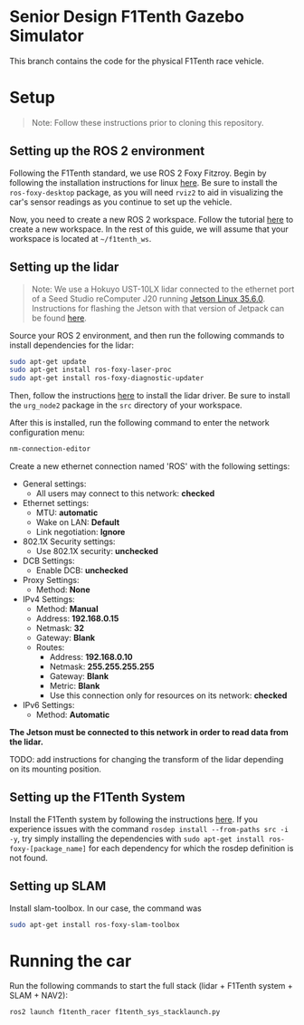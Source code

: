 # Senior Design F1Tenth Gazebo Simulator

This branch contains the code for the physical F1Tenth race vehicle.

# Setup

> Note: Follow these instructions prior to cloning this repository.

## Setting up the ROS 2 environment
Following the F1Tenth standard, we use ROS 2 Foxy Fitzroy. Begin by following the installation instructions for linux [here](https://docs.ros.org/en/foxy/Installation.html). Be sure to install the `ros-foxy-desktop` package, as you will need `rviz2` to aid in visualizing the car's sensor readings as you continue to set up the vehicle.

Now, you need to create a new ROS 2 workspace. Follow the tutorial [here](https://docs.ros.org/en/foxy/Tutorials/Beginner-Client-Libraries/Creating-A-Workspace/Creating-A-Workspace.html) to create a new workspace. In the rest of this guide, we will assume that your workspace is located at `~/f1tenth_ws`.

## Setting up the lidar

> Note: We use a Hokuyo UST-10LX lidar connected to the ethernet port of a Seed Studio reComputer J20 running [Jetson Linux 35.6.0](https://developer.nvidia.com/embedded/jetson-linux-r3560). Instructions for flashing the Jetson with that version of Jetpack can be found [here](https://wiki.seeedstudio.com/reComputer_J2021_J202_Flash_Jetpack/#enterforce-recovery-mode).

Source your ROS 2 environment, and then run the following commands to install dependencies for the lidar:

```bash
sudo apt-get update
sudo apt-get install ros-foxy-laser-proc
sudo apt-get install ros-foxy-diagnostic-updater
```

Then, follow the instructions [here](https://github.com/Hokuyo-aut/urg_node2) to install the lidar driver. Be sure to install the `urg_node2` package in the `src` directory of your workspace.

After this is installed, run the following command to enter the network configuration menu:

```bash
nm-connection-editor
```

Create a new ethernet connection named 'ROS' with the following settings:

- General settings:
    - All users may connect to this network: **checked**
- Ethernet settings:
    - MTU: **automatic**
    - Wake on LAN: **Default**
    - Link negotiation: **Ignore**
- 802.1X Security settings:
    - Use 802.1X security: **unchecked**
- DCB Settings:
    - Enable DCB: **unchecked**
- Proxy Settings:
    - Method: **None**
- IPv4 Settings:
    - Method: **Manual**
    - Address: **192.168.0.15**
    - Netmask: **32**
    - Gateway: **Blank**
    - Routes:
        - Address: **192.168.0.10**
        - Netmask: **255.255.255.255**
        - Gateway: **Blank**
        - Metric: **Blank**
        - Use this connection only for resources on its network: **checked**
- IPv6 Settings:
    - Method: **Automatic**

**The Jetson must be connected to this network in order to read data from the lidar.**

TODO: add instructions for changing the transform of the lidar depending on its mounting position.

<!-- ## Setting up the PixHawk

> Note: In this section, we are using a PixHawk 6C flight controller running PX4, connected to a VESC 6MK VI electronic speed controller. 

TODO: add configuration instructions for the PixHawk and VESC.

> Note: The remainder of these instructions assume that the PixHawk and VESC are configured such that the car can be driven and steered from a ground control station connected to the PixHawk such as [QGroundControl](https://docs.qgroundcontrol.com/master/en/).

Install mavros by following the instructions [here](https://github.com/mavlink/mavros/blob/master/mavros/README.md). -->

## Setting up the F1Tenth System

Install the F1Tenth system by following the instructions [here](https://f1tenth.readthedocs.io/en/foxy_test/getting_started/firmware/drive_workspace.html#doc-drive-workspace). If you experience issues with the command `rosdep install --from-paths src -i -y`, try simply installing the dependencies with `sudo apt-get install ros-foxy-[package_name]` for each dependency for which the rosdep definition is not found.

## Setting up SLAM

Install slam-toolbox. In our case, the command was

```bash
sudo apt-get install ros-foxy-slam-toolbox
```

# Running the car

Run the following commands to start the full stack (lidar + F1Tenth system + SLAM + NAV2):

```bash
ros2 launch f1tenth_racer f1tenth_sys_stacklaunch.py
```

<!-- > Note: One of the commands in this launch file uses sudo to open the FCU serial port. You may need to enter the car's password to continue. However, it is likely that the prompt to do so will be buried under the other output. If it seems to hang, try entering the password and pressing enter again. -->
